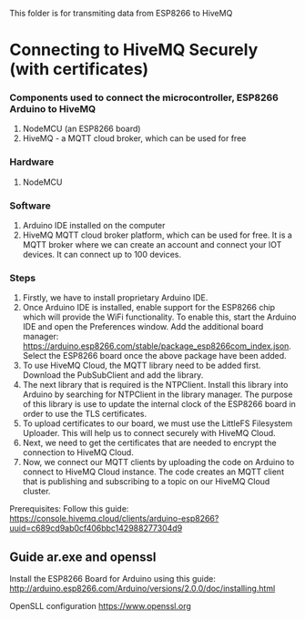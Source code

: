 This folder is for transmiting data from ESP8266 to HiveMQ
# Connecting to HiveMQ Securely (with certificates)
### Components used to connect the microcontroller, ESP8266 Arduino to HiveMQ 
1. NodeMCU (an ESP8266 board)
2. HiveMQ - a MQTT cloud broker, which can be used for free

### Hardware 
1. NodeMCU 

### Software
1. Arduino IDE installed on the computer
2. HiveMQ MQTT cloud broker platform, which can be used for free. It is a MQTT broker where we can create an account and connect your IOT devices. It can connect up to 100 devices.

### Steps
1. Firstly, we have to install proprietary Arduino IDE.
2. Once Arduino IDE is installed, enable support for the ESP8266 chip which will provide the WiFi functionality. To enable this, start the Arduino IDE and open the Preferences window. Add the additional board manager: https://arduino.esp8266.com/stable/package_esp8266com_index.json. Select the ESP8266 board once the above package have been added.
3. To use HiveMQ Cloud, the MQTT library need to be added first. Download the PubSubClient and add the library.
4. The next library that is required is the NTPClient. Install this library into Arduino by searching for NTPClient in the library manager. The purpose of this library is use to update the internal clock of the ESP8266 board in order to use the TLS certificates.
5. To upload certificates to our board, we must use the LittleFS Filesystem Uploader. This will help us to connect securely with HiveMQ Cloud. 
6. Next, we need to get the certificates that are needed to encrypt the connection to HiveMQ Cloud. 
7. Now, we connect our MQTT clients by uploading the code on Arduino to connect to HiveMQ Cloud instance. The code creates an MQTT client that is publishing and subscribing to a topic on our HiveMQ Cloud cluster. 

Prerequisites:
Follow this guide: https://console.hivemq.cloud/clients/arduino-esp8266?uuid=c689cd9ab0cf406bbc142988277304d9

## Guide ar.exe and openssl
Install the ESP8266 Board for Arduino using this guide: http://arduino.esp8266.com/Arduino/versions/2.0.0/doc/installing.html

OpenSLL configuration https://www.openssl.org
